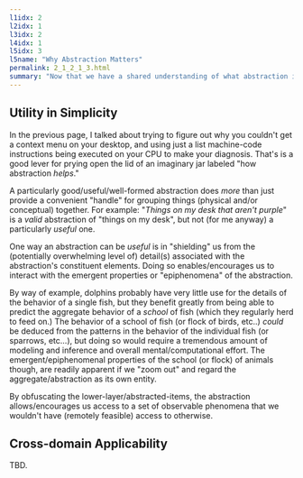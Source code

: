 ```yaml
---
l1idx: 2
l2idx: 1
l3idx: 2
l4idx: 1
l5idx: 3
l5name: "Why Abstraction Matters"
permalink: 2_1_2_1_3.html
summary: "Now that we have a shared understanding of what abstraction is, and have seen what it looks like, we'll talk about why it's so important in the first place."
---
```

## Utility in Simplicity

In the previous page, I talked about trying to figure out why you couldn't get a context menu on your desktop, and using just a list  machine-code instructions being executed on your CPU to make your diagnosis.  That's is a good lever for prying open the lid of an imaginary jar labeled "how abstraction *helps*."

A particularly good/useful/well-formed abstraction does *more* than just provide a convenient "handle" for grouping things (physical and/or conceptual) together. For example:  "*Things on my desk that aren't purple*" is a *valid* abstraction of "things on my desk", but not (for me anyway) a particularly *useful* one.

One way an abstraction can be *useful* is in "shielding" us from the (potentially overwhelming level of) detail(s) associated with the abstraction's constituent elements.  Doing so enables/encourages us to interact with the emergent properties or "epiphenomena" of the abstraction.

By way of example, dolphins probably have very little use for the details of the behavior of a single fish, but they benefit greatly from being able to predict the aggregate behavior of a *school* of fish (which they regularly herd to feed on.)  The behavior of a school of fish (or flock of birds, etc..) *could* be deduced from the patterns in the behavior of the individual fish (or sparrows, etc...), but doing so would require a tremendous amount of modeling and inference and overall mental/computational effort.  The emergent/epiphenomenal properties of the school (or flock) of animals though, are readily apparent if we "zoom out" and regard the aggregate/abstraction as its own entity.

By obfuscating the lower-layer/abstracted-items, the abstraction allows/encourages us access to a set of observable phenomena that we wouldn't have (remotely feasible) access to otherwise.

## Cross-domain Applicability

TBD.
